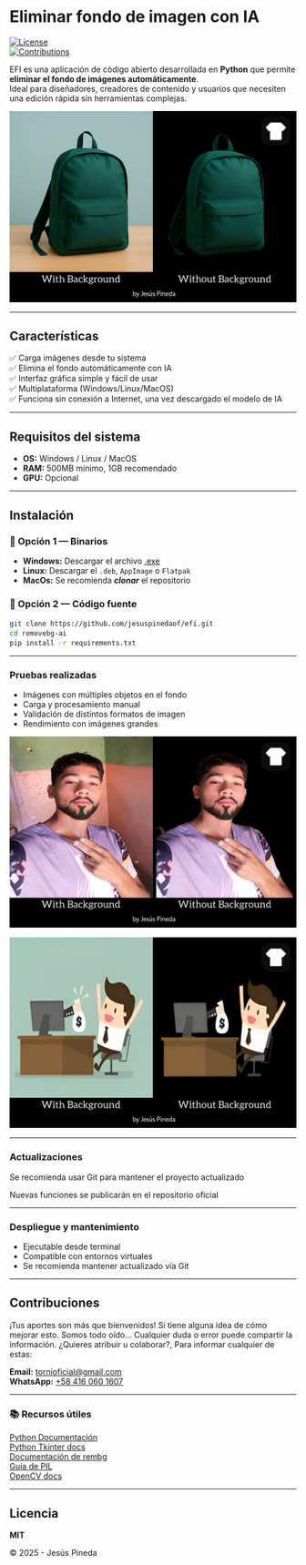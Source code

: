 # Eliminar fondo de imagen con IA  

[![License](https://img.shields.io/badge/license-MIT-green.svg)](LICENSE)  
[![Contributions](https://img.shields.io/badge/contributions-welcome-orange.svg)](#-contribuciones)  

EFI es una aplicación de código abierto desarrollada en **Python** que permite **eliminar el fondo de imágenes automáticamente**.  
Ideal para diseñadores, creadores de contenido y usuarios que necesiten una edición rápida sin herramientas complejas.  

![EFI](./resources/efi-log2.png)

---

## Características
✅ Carga imágenes desde tu sistema  
✅ Elimina el fondo automáticamente con IA  
✅ Interfaz gráfica simple y fácil de usar  
✅ Multiplataforma (Windows/Linux/MacOS)    
✅ Funciona sin conexión a Internet, una vez descargado el modelo de IA

---

## Requisitos del sistema
- **OS:** Windows / Linux / MacOS  
- **RAM:** 500MB mínimo, 1GB recomendado  
- **GPU:** Opcional  

---

## Instalación

### 🔹 Opción 1 — Binarios
- **Windows:** Descargar el archivo [.exe](https://github.com/jesuspinedaof/efi/releases/download/v1.0/efi.setup.exe)  
- **Linux:** Descargar el `.deb`, `AppImage` o `Flatpak`
- **MacOs:** Se recomienda ***clonar*** el repositorio

### 🔹 Opción 2 — Código fuente
```bash
git clone https://github.com/jesuspinedaof/efi.git
cd removebg-ai
pip install -r requirements.txt
```

---

### Pruebas realizadas
- Imágenes con múltiples objetos en el fondo  
- Carga y procesamiento manual  
- Validación de distintos formatos de imagen  
- Rendimiento con imágenes grandes  

![](./resources/efi-log4.png)




![](./resources/efi-log5.png)

---

### Actualizaciones
Se recomienda usar Git para mantener el proyecto actualizado

Nuevas funciones se publicarán en el repositorio oficial

---

### Despliegue y mantenimiento
- Ejecutable desde terminal  
- Compatible con entornos virtuales  
- Se recomienda mantener actualizado vía Git  

---

## Contribuciones
¡Tus aportes son más que bienvenidos!
Si tiene alguna idea de cómo mejorar esto. Somos todo oído... Cualquier duda o error puede compartir la información. ¿Quieres atribuir u colaborar?, Para informar cualquier de estas:

**Email:** [tornioficial@gmail.com](mailto:tornioficial@gmail.com)  
**WhatsApp:** [+58 416 060 1607](https://wa.me/584160601607)  

---

### 📚 Recursos útiles
[Python Documentación](https://docs.python.org/3/)   
[Python Tkinter docs](https://docs.python.org/es/3/library/tkinter.html)   
[Documentación de rembg](https://github.com/danielgatis/rembg)   
[Guía de PIL](https://pillow.readthedocs.io/en/stable/)   
[OpenCV docs](https://docs.opencv.org/master/index.html)   

---

## Licencia
**MIT**  

© 2025 - Jesús Pineda  
